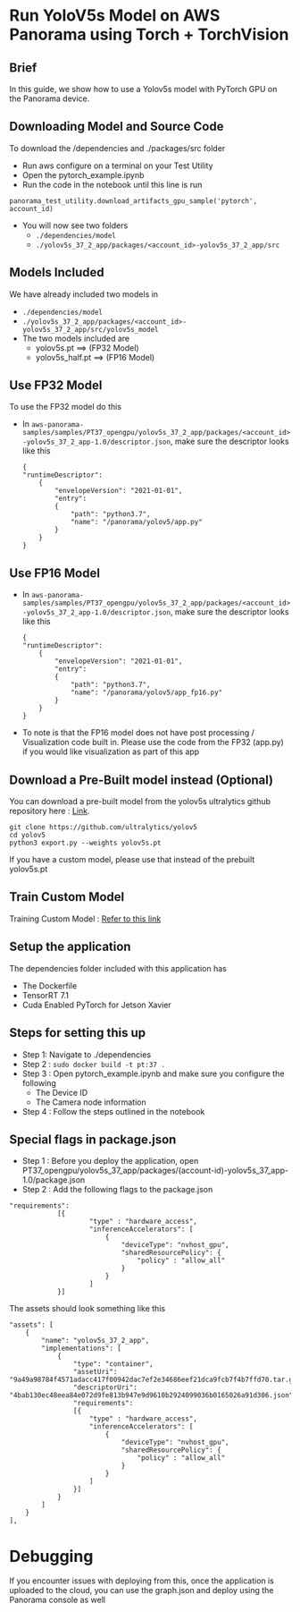 # Run YoloV5s Model on AWS Panorama using Torch + TorchVision

## Brief
In this guide, we show how to use a Yolov5s model with PyTorch GPU on the Panorama device.

## Downloading Model and Source Code

To download the /dependencies and ./packages/src folder

* Run aws configure on a terminal on your Test Utility
* Open the pytorch_example.ipynb
* Run the code in the notebook until this line is run

```panorama_test_utility.download_artifacts_gpu_sample('pytorch', account_id)```
* You will now see two folders
    * ```./dependencies/model```
    * ```./yolov5s_37_2_app/packages/<account_id>-yolov5s_37_2_app/src```
    

## Models Included

We have already included two models in 
* ```./dependencies/model```
* ```./yolov5s_37_2_app/packages/<account_id>-yolov5s_37_2_app/src/yolov5s_model```
* The two models included are 
    * yolov5s.pt ==> (FP32 Model)
    * yolov5s_half.pt ==> (FP16 Model)

## Use FP32 Model

To use the FP32 model do this

* In ```aws-panorama-samples/samples/PT37_opengpu/yolov5s_37_2_app/packages/<account_id>-yolov5s_37_2_app-1.0/descriptor.json```, make sure the descriptor looks like this

    ```
    {
    "runtimeDescriptor":
        {
            "envelopeVersion": "2021-01-01",
            "entry":
            {
                "path": "python3.7",
                "name": "/panorama/yolov5/app.py"
            }
        }
    }
    ```
    
## Use FP16 Model

* In ```aws-panorama-samples/samples/PT37_opengpu/yolov5s_37_2_app/packages/<account_id>-yolov5s_37_2_app-1.0/descriptor.json```, make sure the descriptor looks like this

    ```
    {
    "runtimeDescriptor":
        {
            "envelopeVersion": "2021-01-01",
            "entry":
            {
                "path": "python3.7",
                "name": "/panorama/yolov5/app_fp16.py"
            }
        }
    }
    ```
* To note is that the FP16 model does not have post processing / Visualization code built in. Please use the code from the FP32 (app.py) if you would like visualization as part of this app

## Download a Pre-Built model instead (Optional)

You can download a pre-built model from the yolov5s ultralytics github repository here : [Link](https://github.com/ultralytics/yolov5).
```
git clone https://github.com/ultralytics/yolov5
cd yolov5
python3 export.py --weights yolov5s.pt
```
If you have a custom model, please use that instead of the prebuilt yolov5s.pt

## Train Custom Model

Training Custom Model : [Refer to this link](https://github.com/ultralytics/yolov5/wiki/Train-Custom-Data)


## Setup the application

The dependencies folder included with this application has 

* The Dockerfile
* TensorRT 7.1
* Cuda Enabled PyTorch for Jetson Xavier

## Steps for setting this up

* Step 1: Navigate to ./dependencies
* Step 2 : ``` sudo docker build -t pt:37 . ```
* Step 3 : Open pytorch_example.ipynb and make sure you configure the following
    * The Device ID
    * The Camera node information
* Step 4 : Follow the steps outlined in the notebook

## Special flags in package.json

* Step 1 : Before you deploy the application, open PT37_opengpu/yolov5s_37_app/packages/(account-id)-yolov5s_37_app-1.0/package.json
* Step 2 : Add the following flags to the package.json

```
"requirements": 
            [{
                    "type" : "hardware_access",
                    "inferenceAccelerators": [ 
                        {
                            "deviceType": "nvhost_gpu",
                            "sharedResourcePolicy": {
                                "policy" : "allow_all"
                            }
                        }
                    ]
            }]
```

The assets should look something like this

```
"assets": [
    {
        "name": "yolov5s_37_2_app",
        "implementations": [
            {
                "type": "container",
                "assetUri": "9a49a98784f4571adacc417f00942dac7ef2e34686eef21dca9fcb7f4b7ffd70.tar.gz",
                "descriptorUri": "4bab130ec48eea84e072d9fe813b947e9d9610b2924099036b0165026a91d306.json",
                "requirements": 
                [{
                    "type" : "hardware_access",
                    "inferenceAccelerators": [ 
                        {
                            "deviceType": "nvhost_gpu",
                            "sharedResourcePolicy": {
                                "policy" : "allow_all"
                            }
                        }
                    ]
                }]
            }
        ]
    }
],
```

# Debugging

If you encounter issues with deploying from this, once the application is uploaded to the cloud, you can use the graph.json and deploy using the Panorama console as well
